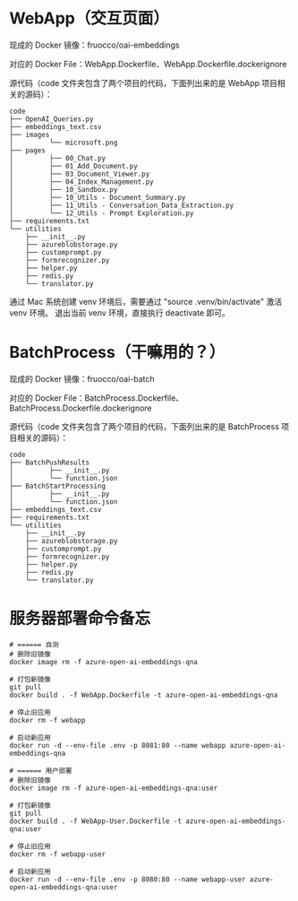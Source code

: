 # WebApp（交互页面）

现成的 Docker 镜像：fruocco/oai-embeddings

对应的 Docker File：WebApp.Dockerfile、WebApp.Dockerfile.dockerignore

源代码（code 文件夹包含了两个项目的代码，下面列出来的是 WebApp 项目相关的源码）：

```
code
├── OpenAI_Queries.py
├── embeddings_text.csv
├── images
│         └── microsoft.png
├── pages
│         ├── 00_Chat.py
│         ├── 01_Add_Document.py
│         ├── 03_Document_Viewer.py
│         ├── 04_Index_Management.py
│         ├── 10_Sandbox.py
│         ├── 10_Utils - Document_Summary.py
│         ├── 11_Utils - Conversation_Data_Extraction.py
│         └── 12_Utils - Prompt Exploration.py
├── requirements.txt
└── utilities
    ├── __init__.py
    ├── azureblobstorage.py
    ├── customprompt.py
    ├── formrecognizer.py
    ├── helper.py
    ├── redis.py
    └── translator.py
```

通过 Mac 系统创建 venv 环境后，需要通过 "source .venv/bin/activate" 激活 venv 环境。 退出当前 venv 环境，直接执行 deactivate 即可。

# BatchProcess（干嘛用的？）

现成的 Docker 镜像：fruocco/oai-batch

对应的 Docker File：BatchProcess.Dockerfile、BatchProcess.Dockerfile.dockerignore

源代码（code 文件夹包含了两个项目的代码，下面列出来的是 BatchProcess 项目相关的源码）：

```
code
├── BatchPushResults
│         ├── __init__.py
│         └── function.json
├── BatchStartProcessing
│         ├── __init__.py
│         └── function.json
├── embeddings_text.csv
├── requirements.txt
└── utilities
    ├── __init__.py
    ├── azureblobstorage.py
    ├── customprompt.py
    ├── formrecognizer.py
    ├── helper.py
    ├── redis.py
    └── translator.py
```

# 服务器部署命令备忘

```
# ====== 自测
# 删除旧镜像
docker image rm -f azure-open-ai-embeddings-qna

# 打包新镜像
git pull
docker build . -f WebApp.Dockerfile -t azure-open-ai-embeddings-qna

# 停止旧应用
docker rm -f webapp

# 启动新应用
docker run -d --env-file .env -p 8081:80 --name webapp azure-open-ai-embeddings-qna 

# ====== 用户部署
# 删除旧镜像
docker image rm -f azure-open-ai-embeddings-qna:user

# 打包新镜像
git pull
docker build . -f WebApp-User.Dockerfile -t azure-open-ai-embeddings-qna:user

# 停止旧应用
docker rm -f webapp-user

# 启动新应用
docker run -d --env-file .env -p 8080:80 --name webapp-user azure-open-ai-embeddings-qna:user 
```